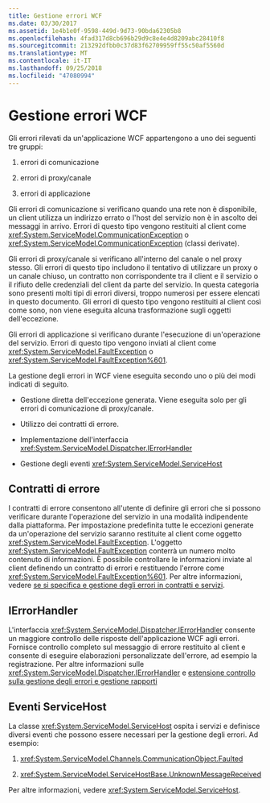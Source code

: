 ```yaml
---
title: Gestione errori WCF
ms.date: 03/30/2017
ms.assetid: 1e4b1e0f-9598-449d-9d73-90bda62305b8
ms.openlocfilehash: 4fad317d8cb696b29d9c8e4e4d8209abc28410f8
ms.sourcegitcommit: 213292dfbb0c37d83f62709959ff55c50af5560d
ms.translationtype: MT
ms.contentlocale: it-IT
ms.lasthandoff: 09/25/2018
ms.locfileid: "47080994"
---
```

# <a name="wcf-error-handling"></a>Gestione errori WCF
Gli errori rilevati da un'applicazione WCF appartengono a uno dei seguenti tre gruppi:  
  
1.  errori di comunicazione  
  
2.  errori di proxy/canale  
  
3.  errori di applicazione  
  
 Gli errori di comunicazione si verificano quando una rete non è disponibile, un client utilizza un indirizzo errato o l'host del servizio non è in ascolto dei messaggi in arrivo. Errori di questo tipo vengono restituiti al client come <xref:System.ServiceModel.CommunicationException> o <xref:System.ServiceModel.CommunicationException> (classi derivate).  
  
 Gli errori di proxy/canale si verificano all'interno del canale o nel proxy stesso. Gli errori di questo tipo includono il tentativo di utilizzare un proxy o un canale chiuso, un contratto non corrispondente tra il client e il servizio o il rifiuto delle credenziali del client da parte del servizio. In questa categoria sono presenti molti tipi di errori diversi, troppo numerosi per essere elencati in questo documento. Gli errori di questo tipo vengono restituiti al client così come sono, non viene eseguita alcuna trasformazione sugli oggetti dell'eccezione.  
  
 Gli errori di applicazione si verificano durante l'esecuzione di un'operazione del servizio. Errori di questo tipo vengono inviati al client come <xref:System.ServiceModel.FaultException> o <xref:System.ServiceModel.FaultException%601>.  
  
 La gestione degli errori in WCF viene eseguita secondo uno o più dei modi indicati di seguito.  
  
-   Gestione diretta dell'eccezione generata. Viene eseguita solo per gli errori di comunicazione di proxy/canale.  
  
-   Utilizzo dei contratti di errore.  
  
-   Implementazione dell'interfaccia <xref:System.ServiceModel.Dispatcher.IErrorHandler>  
  
-   Gestione degli eventi <xref:System.ServiceModel.ServiceHost>  
  
## <a name="fault-contracts"></a>Contratti di errore  
 I contratti di errore consentono all'utente di definire gli errori che si possono verificare durante l'operazione del servizio in una modalità indipendente dalla piattaforma. Per impostazione predefinita tutte le eccezioni generate da un'operazione del servizio saranno restituite al client come oggetto <xref:System.ServiceModel.FaultException>. L'oggetto <xref:System.ServiceModel.FaultException> conterrà un numero molto contenuto di informazioni. È possibile controllare le informazioni inviate al client definendo un contratto di errori e restituendo l'errore come <xref:System.ServiceModel.FaultException%601>. Per altre informazioni, vedere [se si specifica e gestione degli errori in contratti e servizi](../../../docs/framework/wcf/specifying-and-handling-faults-in-contracts-and-services.md).  
  
## <a name="ierrorhandler"></a>IErrorHandler  
 L'interfaccia <xref:System.ServiceModel.Dispatcher.IErrorHandler> consente un maggiore controllo delle risposte dell'applicazione WCF agli errori.  Fornisce controllo completo sul messaggio di errore restituito al client e consente di eseguire elaborazioni personalizzate dell'errore, ad esempio la registrazione.  Per altre informazioni sulle <xref:System.ServiceModel.Dispatcher.IErrorHandler> e [estensione controllo sulla gestione degli errori e gestione rapporti](../../../docs/framework/wcf/samples/extending-control-over-error-handling-and-reporting.md)  
  
## <a name="servicehost-events"></a>Eventi ServiceHost  
 La classe <xref:System.ServiceModel.ServiceHost> ospita i servizi e definisce diversi eventi che possono essere necessari per la gestione degli errori. Ad esempio:  
  
1. <xref:System.ServiceModel.Channels.CommunicationObject.Faulted>
  
2. <xref:System.ServiceModel.ServiceHostBase.UnknownMessageReceived>
  
 Per altre informazioni, vedere <xref:System.ServiceModel.ServiceHost>.
